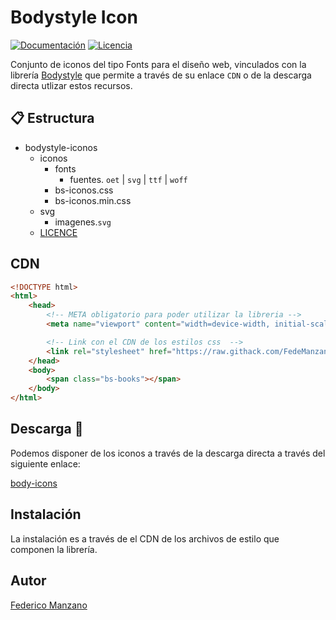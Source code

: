 # Bodystyle Icon

[![Documentación](https://img.shields.io/badge/bodyicon-v1.1.0-green.svg)](https://bodystyle.webcindario.com)
[![Licencia](https://img.shields.io/badge/LICENSE-MIT-blue.svg)](https://github.com/FedeManzano/bodystyle-icons/blob/master/LICENCE)

Conjunto de iconos del tipo Fonts para el diseño web, vinculados con la librería [Bodystyle](https://github.com/FedeManzano/bpdystyle)
que permite a través de su enlace ```CDN``` o de la descarga directa utlizar estos recursos.

## :clipboard: Estructura 

- bodystyle-iconos
  - iconos
    - fonts 
      - fuentes. `oet` | `svg` | `ttf` | `woff`
    - bs-iconos.css
    - bs-iconos.min.css
  - svg
    - imagenes.`svg`
  - [LICENCE](https://github.com/FedeManzano/bodystyle-icons/blob/master/LICENSE)


## CDN

```html
<!DOCTYPE html>
<html>
    <head>
        <!-- META obligatorio para poder utilizar la libreria -->
        <meta name="viewport" content="width=device-width, initial-scale=1.0">

        <!-- Link con el CDN de los estilos css  -->
        <link rel="stylesheet" href="https://raw.githack.com/FedeManzano/bodystyle-icons/refs/heads/master/iconos/bs-iconos.min.css">
    </head>
    <body>
        <span class="bs-books"></span>
    </body>
</html>
```

## Descarga :book:

Podemos disponer de los iconos a través de la descarga directa a través del siguiente enlace:

[body-icons](https://mega.nz/file/8UtmiJaD#JTvhjqBeav7pMUfeSRDLTBQ_onXXt_uLeZ2wqkoG6jc)

## Instalación

La instalación es a través de el CDN de los archivos de estilo que componen la librería.

## Autor

[Federico Manzano](https://github.com/FedeManzano)



